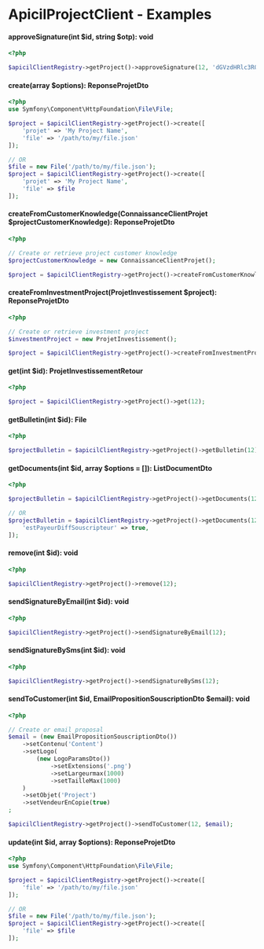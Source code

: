 # ApicilProjectClient - Examples

#### approveSignature(int $id, string $otp): void

```php
<?php

$apicilClientRegistry->getProject()->approveSignature(12, 'dGVzdHRlc3R0ZXN0dGVzdHRlc3Q=');
```

#### create(array $options): ReponseProjetDto

```php
<?php
use Symfony\Component\HttpFoundation\File\File;

$project = $apicilClientRegistry->getProject()->create([
    'projet' => 'My Project Name',
    'file' => '/path/to/my/file.json'
]);

// OR
$file = new File('/path/to/my/file.json');
$project = $apicilClientRegistry->getProject()->create([
    'projet' => 'My Project Name',
    'file' => $file
]);
```

#### createFromCustomerKnowledge(ConnaissanceClientProjet $projectCustomerKnowledge): ReponseProjetDto

```php
<?php

// Create or retrieve project customer knowledge
$projectCustomerKnowledge = new ConnaissanceClientProjet();

$project = $apicilClientRegistry->getProject()->createFromCustomerKnowledge($projectCustomerKnowledge);
```

#### createFromInvestmentProject(ProjetInvestissement $project): ReponseProjetDto

```php
<?php

// Create or retrieve investment project
$investmentProject = new ProjetInvestissement();

$project = $apicilClientRegistry->getProject()->createFromInvestmentProject($investmentProject);
```

#### get(int $id): ProjetInvestissementRetour

```php
<?php

$project = $apicilClientRegistry->getProject()->get(12);
```

#### getBulletin(int $id): File

```php
<?php

$projectBulletin = $apicilClientRegistry->getProject()->getBulletin(12);
```

#### getDocuments(int $id, array $options = []): ListDocumentDto

```php
<?php

$projectBulletin = $apicilClientRegistry->getProject()->getDocuments(12);

// OR
$projectBulletin = $apicilClientRegistry->getProject()->getDocuments(12, [
    'estPayeurDiffSouscripteur' => true,
]);
```

#### remove(int $id): void

```php
<?php

$apicilClientRegistry->getProject()->remove(12);
```

#### sendSignatureByEmail(int $id): void

```php
<?php

$apicilClientRegistry->getProject()->sendSignatureByEmail(12);
```

#### sendSignatureBySms(int $id): void

```php
<?php

$apicilClientRegistry->getProject()->sendSignatureBySms(12);
```

#### sendToCustomer(int $id, EmailPropositionSouscriptionDto $email): void

```php
<?php

// Create or email proposal
$email = (new EmailPropositionSouscriptionDto())
    ->setContenu('Content')
    ->setLogo(
        (new LogoParamsDto())
            ->setExtensions('.png')
            ->setLargeurmax(1000)
            ->setTailleMax(1000)
    )
    ->setObjet('Project')
    ->setVendeurEnCopie(true)
;

$apicilClientRegistry->getProject()->sendToCustomer(12, $email);
```

#### update(int $id, array $options): ReponseProjetDto

```php
<?php
use Symfony\Component\HttpFoundation\File\File;

$project = $apicilClientRegistry->getProject()->create([
    'file' => '/path/to/my/file.json'
]);

// OR
$file = new File('/path/to/my/file.json');
$project = $apicilClientRegistry->getProject()->create([
    'file' => $file
]);
```
